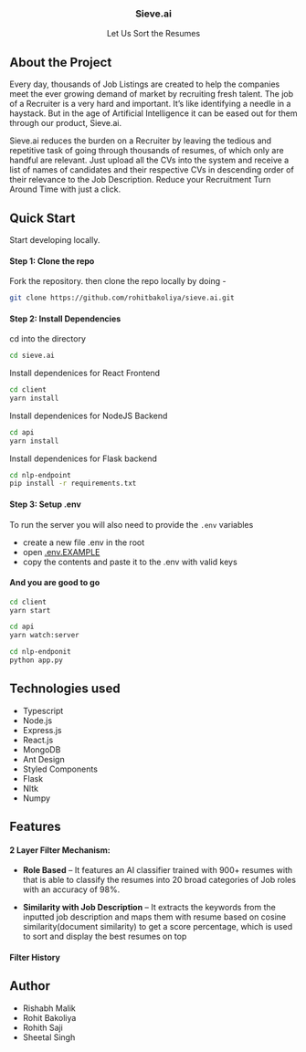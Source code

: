 <p align="center">
  <h3 align="center">Sieve.ai</h3>
  <p align="center">
  Let Us Sort the Resumes
  </p>
</p>

## About the Project

Every day, thousands of Job Listings are created to help the companies meet the ever growing demand of market by recruiting fresh talent. The job of a Recruiter is a very hard and important. It’s like identifying a needle in a haystack. But in the age of Artificial Intelligence it can be eased out for them through our product, Sieve.ai.

Sieve.ai reduces the burden on a Recruiter by leaving the tedious and repetitive task of going through thousands of resumes, of which only are handful are relevant. Just upload all the CVs into the system and receive a list of names of candidates and their respective CVs in descending order of their relevance to the Job Description. Reduce your Recruitment Turn Around Time with just a click.

## Quick Start

Start developing locally.

#### Step 1: Clone the repo

Fork the repository. then clone the repo locally by doing -

```sh
git clone https://github.com/rohitbakoliya/sieve.ai.git
```

#### Step 2: Install Dependencies

cd into the directory

```sh
cd sieve.ai
```

Install dependenices for React Frontend

```sh
cd client
yarn install
```

Install dependenices for NodeJS Backend

```sh
cd api
yarn install
```

Install dependenices for Flask backend

```sh
cd nlp-endpoint
pip install -r requirements.txt
```

#### Step 3: Setup .env

To run the server you will also need to provide the `.env` variables

- create a new file .env in the root
- open [.env.EXAMPLE](./.env.EXAMPLE)
- copy the contents and paste it to the .env with valid keys

#### And you are good to go

```sh
cd client
yarn start
```

```sh
cd api
yarn watch:server
```

```sh
cd nlp-endponit
python app.py
```

## Technologies used

- Typescript
- Node.js
- Express.js
- React.js
- MongoDB
- Ant Design
- Styled Components
- Flask
- Nltk
- Numpy

## Features

#### 2 Layer Filter Mechanism:

- **Role Based** – It features an AI classifier trained with 900+ resumes with that is able to classify the resumes into 20 broad categories of Job roles with an accuracy of 98%.

- **Similarity with Job Description** – It extracts the keywords from the inputted job description and maps them with resume based on cosine similarity(document similarity) to get a score percentage, which is used to sort and display the best resumes on top

#### Filter History

## Author

- Rishabh Malik
- Rohit Bakoliya
- Rohith Saji
- Sheetal Singh
